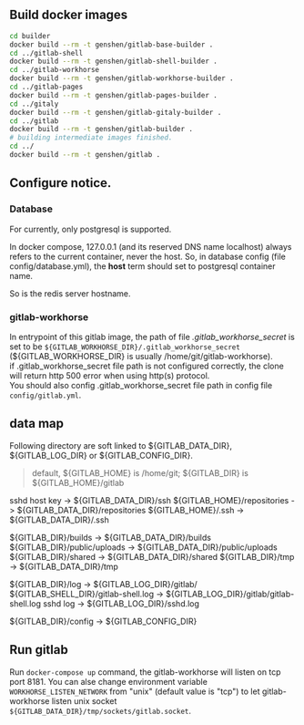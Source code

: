 ## Build docker images
<!--
            lang       statue   note     config  make
shell       ruby+go    ?                         ./bin/install; ./bin/compile;
workhorse   go         okk               redis   make install PREFIX=xxx
pages       go         okk               cmd arg make, and copy bin dir.
gitaly      go+ruby    okk      git              make install [PREFIX=xxx]; make to download and compile Ruby dependencies, and to compile the Go binary.
gitlab      ruby
-->
```bash
cd builder
docker build --rm -t genshen/gitlab-base-builder .
cd ../gitlab-shell
docker build --rm -t genshen/gitlab-shell-builder .
cd ../gitlab-workhorse
docker build --rm -t genshen/gitlab-workhorse-builder .
cd ../gitlab-pages
docker build --rm -t genshen/gitlab-pages-builder .
cd ../gitaly
docker build --rm -t genshen/gitlab-gitaly-builder .
cd ../gitlab
docker build --rm -t genshen/gitlab-builder .
# building intermediate images finished.
cd ../
docker build --rm -t genshen/gitlab .
```

## Configure notice.
### Database
For currently, only postgresql is supported.

In docker compose, 127.0.0.1 (and its reserved DNS name localhost) always refers to the current container, never the host.
So, in database config (file config/database.yml), the **host** term should set to postgresql container name.

So is the redis server hostname.

### gitlab-workhorse
In entrypoint of this gitlab image, the path of file *.gitlab_workhorse_secret* is set to be `${GITLAB_WORKHORSE_DIR}/.gitlab_workhorse_secret` (${GITLAB_WORKHORSE_DIR} is usually /home/git/gitlab-workhorse).  
if .gitlab_workhorse_secret file path is not configured correctly, the clone will return http 500 error when using http(s) protocol.  
You should also config .gitlab_workhorse_secret file path in config file `config/gitlab.yml`.  

## data map
Following directory are soft linked to ${GITLAB_DATA_DIR}, ${GITLAB_LOG_DIR} or ${GITLAB_CONFIG_DIR}.

> default, ${GITLAB_HOME} is /home/git; ${GITLAB_DIR} is ${GITLAB_HOME}/gitlab

sshd host key                ->  ${GITLAB_DATA_DIR}/ssh
${GITLAB_HOME}/repositories  ->  ${GITLAB_DATA_DIR}/repositories
${GITLAB_HOME}/.ssh          ->  ${GITLAB_DATA_DIR}/.ssh

${GITLAB_DIR}/builds         ->  ${GITLAB_DATA_DIR}/builds
${GITLAB_DIR}/public/uploads ->  ${GITLAB_DATA_DIR}/public/uploads
${GITLAB_DIR}/shared         ->  ${GITLAB_DATA_DIR}/shared
${GITLAB_DIR}/tmp            ->  ${GITLAB_DATA_DIR}/tmp

${GITLAB_DIR}/log            ->  ${GITLAB_LOG_DIR}/gitlab/
${GITLAB_SHELL_DIR}/gitlab-shell.log ->  ${GITLAB_LOG_DIR}/gitlab/gitlab-shell.log
sshd log                     ->  ${GITLAB_LOG_DIR}/sshd.log

${GITLAB_DIR}/config         ->  ${GITLAB_CONFIG_DIR}

## Run gitlab
Run `docker-compose up` command, the gitlab-workhorse will listen on tcp port 8181. You can alse change environment variable `WORKHORSE_LISTEN_NETWORK` from "unix" (default value is "tcp") to let gitlab-workhorse listen unix socket `${GITLAB_DATA_DIR}/tmp/sockets/gitlab.socket`.
